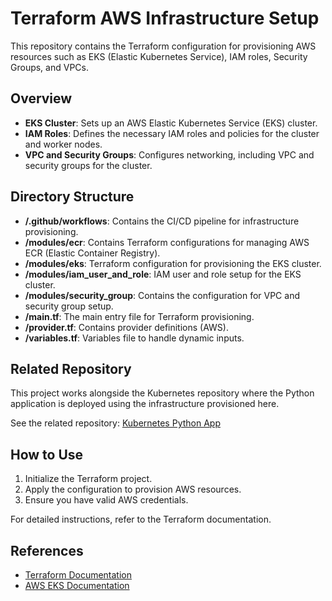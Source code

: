 # Terraform AWS Infrastructure Setup

This repository contains the Terraform configuration for provisioning AWS resources such as EKS (Elastic Kubernetes Service), IAM roles, Security Groups, and VPCs.

## Overview

- **EKS Cluster**: Sets up an AWS Elastic Kubernetes Service (EKS) cluster.
- **IAM Roles**: Defines the necessary IAM roles and policies for the cluster and worker nodes.
- **VPC and Security Groups**: Configures networking, including VPC and security groups for the cluster.

## Directory Structure

- **/.github/workflows**: Contains the CI/CD pipeline for infrastructure provisioning.
- **/modules/ecr**: Contains Terraform configurations for managing AWS ECR (Elastic Container Registry).
- **/modules/eks**: Terraform configuration for provisioning the EKS cluster.
- **/modules/iam_user_and_role**: IAM user and role setup for the EKS cluster.
- **/modules/security_group**: Contains the configuration for VPC and security group setup.
- **/main.tf**: The main entry file for Terraform provisioning.
- **/provider.tf**: Contains provider definitions (AWS).
- **/variables.tf**: Variables file to handle dynamic inputs.

## Related Repository

This project works alongside the Kubernetes repository where the Python application is deployed using the infrastructure provisioned here.

See the related repository: [Kubernetes Python App](<https://github.com/DiogoBarros03/cloud-native-monotoring-app>)

## How to Use

1. Initialize the Terraform project.
2. Apply the configuration to provision AWS resources.
3. Ensure you have valid AWS credentials.

For detailed instructions, refer to the Terraform documentation.

## References

- [Terraform Documentation](https://www.terraform.io/docs)
- [AWS EKS Documentation](https://docs.aws.amazon.com/eks)
